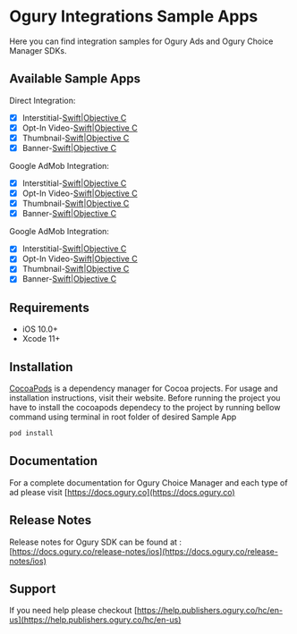 # Ogury Integrations Sample Apps

Here you can find integration samples for Ogury Ads and Ogury Choice Manager SDKs.

## Available Sample Apps
Direct Integration:
- [x] Interstitial-[Swift](https://github.com/Ogury/ogury-sdk-sampleapp-ios/tree/master/Swift/Direct%20Integration/InterstitialExample)|[Objective C](https://github.com/Ogury/ogury-sdk-sampleapp-ios/tree/master/Objective%20C/Direct%20Integration/InterstitialExample)
- [x] Opt-In Video-[Swift](https://github.com/Ogury/ogury-sdk-sampleapp-ios/tree/master/Swift/Direct%20Integration/OptInVideoExamplee)|[Objective C](https://github.com/Ogury/ogury-sdk-sampleapp-ios/tree/master/Objective%20C/Direct%20Integration/OptInVideoExample)
- [x] Thumbnail-[Swift](https://github.com/Ogury/ogury-sdk-sampleapp-ios/tree/master/Swift/Direct%20Integration/ThumbnailExample)|[Objective C](https://github.com/Ogury/ogury-sdk-sampleapp-ios/tree/master/Objective%20C/Direct%20Integration/ThumbnailExample)
- [x] Banner-[Swift](https://github.com/Ogury/ogury-sdk-sampleapp-ios/tree/master/Swift/Direct%20Integration/BannerExample)|[Objective C](https://github.com/Ogury/ogury-sdk-sampleapp-ios/tree/master/Objective%20C/Direct%20Integration/BannerExample)

Google AdMob Integration:
- [x] Interstitial-[Swift](https://github.com/Ogury/ogury-sdk-sampleapp-ios/tree/master/Swift/AdMob%20Mediation/InterstitialExample)|[Objective C](https://github.com/Ogury/ogury-sdk-sampleapp-ios/tree/master/Objective%20C/AdMob%20Mediation/InterstitialExample)
- [x] Opt-In Video-[Swift](https://github.com/Ogury/ogury-sdk-sampleapp-ios/tree/master/Swift/AdMob%20Mediation/OptInVideoExamplee)|[Objective C](https://github.com/Ogury/ogury-sdk-sampleapp-ios/tree/master/Objective%20C/AdMob%20Mediation/OptInVideoExample)
- [x] Thumbnail-[Swift](https://github.com/Ogury/ogury-sdk-sampleapp-ios/tree/master/Swift/AdMob%20Mediation/ThumbnailExample)|[Objective C](https://github.com/Ogury/ogury-sdk-sampleapp-ios/tree/master/Objective%20C/AdMob%20Mediation/ThumbnailExample)
- [x] Banner-[Swift](https://github.com/Ogury/ogury-sdk-sampleapp-ios/tree/master/Swift/AdMob%20Mediation/BannerExample)|[Objective C](https://github.com/Ogury/ogury-sdk-sampleapp-ios/tree/master/Objective%20C/AdMob%20Mediation/BannerExample)

Google AdMob Integration:
- [x] Interstitial-[Swift](https://github.com/Ogury/ogury-sdk-sampleapp-ios/tree/master/Swift/MoPub%20Mediation/InterstitialExample)|[Objective C](https://github.com/Ogury/ogury-sdk-sampleapp-ios/tree/master/Objective%20C/MoPub%20Mediation/InterstitialExample)
- [x] Opt-In Video-[Swift](https://github.com/Ogury/ogury-sdk-sampleapp-ios/tree/master/Swift/MoPub%20Mediation/OptInVideoExamplee)|[Objective C](https://github.com/Ogury/ogury-sdk-sampleapp-ios/tree/master/Objective%20C/MoPub%20Mediation/OptInVideoExample)
- [x] Thumbnail-[Swift](https://github.com/Ogury/ogury-sdk-sampleapp-ios/tree/master/Swift/MoPub%20Mediation/ThumbnailExample)|[Objective C](https://github.com/Ogury/ogury-sdk-sampleapp-ios/tree/master/Objective%20C/MoPub%20Mediation/ThumbnailExample)
- [x] Banner-[Swift](https://github.com/Ogury/ogury-sdk-sampleapp-ios/tree/master/Swift/MoPub%20Mediation/BannerExample)|[Objective C](https://github.com/Ogury/ogury-sdk-sampleapp-ios/tree/master/Objective%20C/MoPub%20Mediation/BannerExample)
## Requirements
- iOS 10.0+
- Xcode 11+

## Installation
[CocoaPods](https://cocoapods.org) is a dependency manager for Cocoa projects. For usage and installation instructions, visit their website.
Before running the project you have to install the cocoapods dependecy to the project by running bellow command using terminal in root folder of desired Sample App  
```bash
pod install
```
## Documentation
For a complete documentation for Ogury Choice Manager and each type of ad please visit [https://docs.ogury.co](https://docs.ogury.co)

## Release Notes
Release notes for Ogury SDK can be found at : [https://docs.ogury.co/release-notes/ios](https://docs.ogury.co/release-notes/ios)

## Support
If you need help please checkout [https://help.publishers.ogury.co/hc/en-us](https://help.publishers.ogury.co/hc/en-us)
